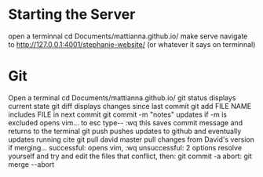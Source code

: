 # Starting the Server
open a terminnal
cd Documents/mattianna.github.io/
make serve
navigate to http://127.0.0.1:4001/stephanie-website/ (or whatever it says on terminnal)

# Git
Open a terminal
cd Documents/mattianna.github.io/
git status
	displays current state
git diff
	displays changes since last commit
git add FILE NAME
	includes FILE in next commit
git commit -m "notes"
	updates
	if -m is excluded opens vim...
		to esc type-- :wq 
			this saves commit message and returns to the terminal
git push
	pushes updates to github and eventually updates running cite
git pull david master
	pull changes from David's version
	if merging...
		successful: opens vim, :wq 
		unsuccessful: 2 options 
			resolve yourself and try and edit the files that conflict, then: git commit -a
			abort: git merge --abort